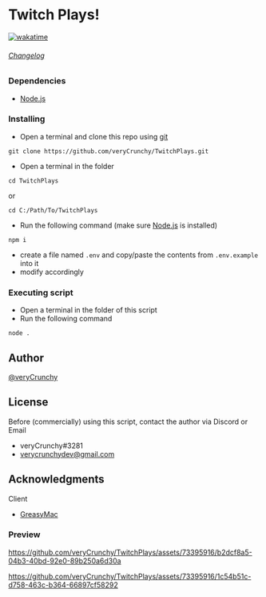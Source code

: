 # Twitch Plays!
[![wakatime](https://wakatime.com/badge/github/veryCrunchy/TwitchPlays.svg?style=flat)](https://wakatime.com/badge/github/veryCrunchy/TwitchPlays)
###### [Changelog](https://github.com/veryCrunchy/TwitchPlays/blob/main/CHANGELOG.md)

### Dependencies

- [Node.js](https://nodejs.org/)

### Installing

- Open a terminal and clone this repo using [git](https://git-scm.com/)

```
git clone https://github.com/veryCrunchy/TwitchPlays.git
```

- Open a terminal in the folder

```
cd TwitchPlays
```

or

```
cd C:/Path/To/TwitchPlays
```

- Run the following command (make sure [Node.js](https://nodejs.org/) is installed)

```
npm i
```

- create a file named `.env` and copy/paste the contents from `.env.example` into it
- modify accordingly

### Executing script

- Open a terminal in the folder of this script
- Run the following command

```
node .
```

## Author

[@veryCrunchy](https://github.com/veryCrunchy)

## License

Before (commercially) using this script, contact the author via Discord or Email

- veryCrunchy#3281
- verycrunchydev@gmail.com

## Acknowledgments

Client

- [GreasyMac](https://greasygang.co)

### Preview



https://github.com/veryCrunchy/TwitchPlays/assets/73395916/b2dcf8a5-04b3-40bd-92e0-89b250a6d30a

https://github.com/veryCrunchy/TwitchPlays/assets/73395916/1c54b51c-d758-463c-b364-66897cf58292

